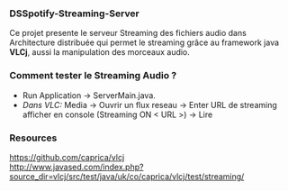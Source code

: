 ### DSSpotify-Streaming-Server

Ce projet presente le serveur Streaming des fichiers audio dans Architecture distribuée qui permet le streaming grâce au framework java **VLCj**, 
aussi la manipulation des morceaux audio.

### Comment tester le Streaming Audio ?
- Run Application -> ServerMain.java. </br>
- _Dans VLC:_ Media -> Ouvrir un flux reseau -> Enter URL de streaming afficher en console (Streaming ON < URL >) -> Lire

### Resources
https://github.com/caprica/vlcj </br>
http://www.javased.com/index.php?source_dir=vlcj/src/test/java/uk/co/caprica/vlcj/test/streaming/